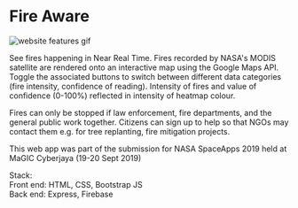 # Fire Aware 
![website features gif](fireaAware.gif) <br/>

See fires happening in Near Real Time. Fires recorded by NASA's MODIS satellite are rendered onto an interactive map using the Google Maps API. Toggle the associated buttons to switch between different data categories (fire intensity, confidence of reading). Intensity of fires and value of confidence (0-100%) reflected in intensity of heatmap colour. <br/>

Fires can only be stopped if law enforcement, fire departments, and the general public work together. Citizens can sign up to help so that NGOs may contact them e.g. for tree replanting, fire mitigation projects. <br/>

This web app was part of the submission for NASA SpaceApps 2019 held at MaGIC Cyberjaya (19-20 Sept 2019) <br/>

Stack:<br/>
Front end: HTML, CSS, Bootstrap JS<br/>
Back end: Express, Firebase<br/>
